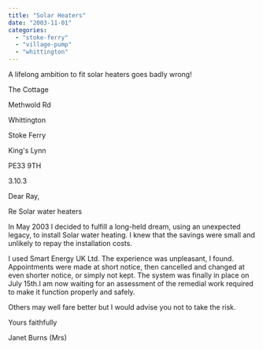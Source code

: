 ```yaml
---
title: "Solar Heaters"
date: "2003-11-01"
categories: 
  - "stoke-ferry"
  - "village-pump"
  - "whittington"
---
```


A lifelong ambition to fit solar heaters goes badly wrong!

The Cottage

Methwold Rd

Whittington

Stoke Ferry

King's Lynn

PE33 9TH

3.10.3

Dear Ray,

Re Solar water heaters

In May 2003 I decided to fulfill a long-held dream, using an unexpected legacy, to install Solar water heating. I knew that the savings were small and unlikely to repay the installation costs.

I used Smart Energy UK Ltd. The experience was unpleasant, I found. Appointments were made at short notice, then cancelled and changed at even shorter notice, or simply not kept. The system was finally in place on July 15th.I am now waiting for an assessment of the remedial work required to make it function properly and safely.

Others may well fare better but I would advise you not to take the risk.

Yours faithfully

Janet Burns (Mrs)
